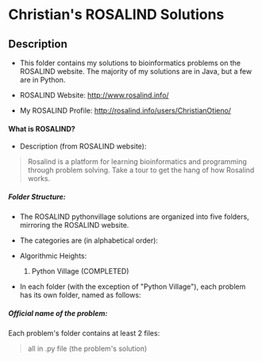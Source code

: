 # Christian's ROSALIND Solutions
## Description
- This folder contains my solutions to bioinformatics problems on the ROSALIND website. The majority of my solutions are in Java, but a few are in Python.

- ROSALIND Website: http://www.rosalind.info/

- My ROSALIND Profile: http://rosalind.info/users/ChristianOtieno/

#### What is ROSALIND?
- Description (from ROSALIND website):

>Rosalind is a platform for learning bioinformatics and programming through problem solving. Take a tour to get the hang of how Rosalind works.

##### Folder Structure:
- The ROSALIND pythonvillage solutions are organized into five folders, mirroring the ROSALIND website. 
- The categories are (in alphabetical order):

-  Algorithmic Heights:
	1. Python Village (COMPLETED)
	
- In each folder (with the exception of "Python Village"), each problem has its own folder, named as follows:

##### Official name of the problem:
Each problem's folder contains at least 2 files:

>all in .py file (the problem's solution)